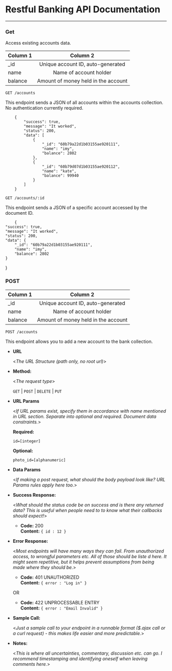 # Restful Banking API Documentation 
----
### Get

Access existing accounts data.

| Column 1       | Column 2     | 
| :------------- | :----------: | 
| _id |  Unique account ID, auto-generated  | 
| name   | Name of account holder |
| balance   | Amount of money held in the account |

`GET /accounts`

This endpoint sends a JSON of all accounts within the accounts collection. No authentication currently required.

        {
            "success": true,
            "message": "It worked",
            "status": 200,
            "data": [
                {
                    "_id": "60b79a22d1b03155ae920111",
                    "name": "imy",
                    "balance": 2802
                },
                {
                    "_id": "60b79d07d1b03155ae920112",
                    "name": "kate",
                    "balance": 99940
                }
            ]
        }

`GET /accounts/:id`

This endpoint sends a JSON of a specific account accessed by the document ID.

        {
    "success": true,
    "message": "It worked",
    "status": 200,
    "data": {
        "_id": "60b79a22d1b03155ae920111",
        "name": "imy",
        "balance": 2802
    }
}

### POST

| Column 1       | Column 2     | 
| :------------- | :----------: | 
| _id |  Unique account ID, auto-generated  | 
| name   | Name of account holder |
| balance   | Amount of money held in the account |


`POST /accounts`

This endpoint allows you to add a new account to the bank collection.





* **URL**

  <_The URL Structure (path only, no root url)_>

* **Method:**
  
  <_The request type_>

  `GET` | `POST` | `DELETE` | `PUT`
  
*  **URL Params**

   <_If URL params exist, specify them in accordance with name mentioned in URL section. Separate into optional and required. Document data constraints._> 

   **Required:**
 
   `id=[integer]`

   **Optional:**
 
   `photo_id=[alphanumeric]`

* **Data Params**

  <_If making a post request, what should the body payload look like? URL Params rules apply here too._>

* **Success Response:**
  
  <_What should the status code be on success and is there any returned data? This is useful when people need to to know what their callbacks should expect!_>

  * **Code:** 200 <br />
    **Content:** `{ id : 12 }`
 
* **Error Response:**

  <_Most endpoints will have many ways they can fail. From unauthorized access, to wrongful parameters etc. All of those should be liste d here. It might seem repetitive, but it helps prevent assumptions from being made where they should be._>

  * **Code:** 401 UNAUTHORIZED <br />
    **Content:** `{ error : "Log in" }`

  OR

  * **Code:** 422 UNPROCESSABLE ENTRY <br />
    **Content:** `{ error : "Email Invalid" }`

* **Sample Call:**

  <_Just a sample call to your endpoint in a runnable format ($.ajax call or a curl request) - this makes life easier and more predictable._> 

* **Notes:**

  <_This is where all uncertainties, commentary, discussion etc. can go. I recommend timestamping and identifying oneself when leaving comments here._> 
